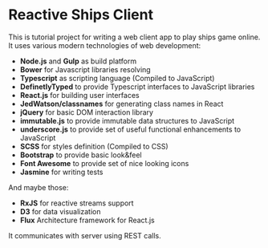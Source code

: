 # Reactive Ships Client

This is tutorial project for writing a web client app to play ships game online.
It uses various modern technologies of web development:
* **Node.js** and **Gulp** as build platform
* **Bower** for Javascript libraries resolving
* **Typescript** as scripting language (Compiled to JavaScript)
* **DefinetlyTyped** to provide Typescript interfaces to JavaScript libraries
* **React.js** for building user interfaces
* **JedWatson/classnames** for generating class names in React
* **jQuery** for basic DOM interaction library
* **immutable.js** to provide immutable data structures to JavaScript
* **underscore.js** to provide set of useful functional enhancements to JavaScript
* **SCSS** for styles definition (Compiled to CSS)
* **Bootstrap** to provide basic look&feel
* **Font Awesome** to provide set of nice looking icons
* **Jasmine** for writing tests

And maybe those:
* **RxJS** for reactive streams support
* **D3** for data visualization
* **Flux** Architecture framework for React.js

It communicates with server using REST calls.